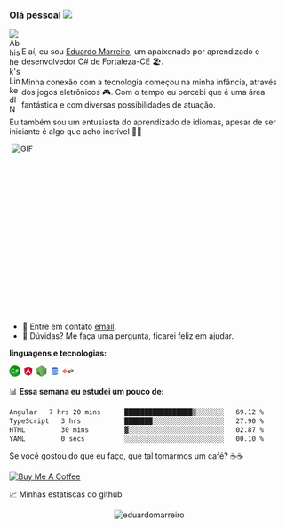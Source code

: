 ### Olá pessoal <img src="https://media.giphy.com/media/hvRJCLFzcasrR4ia7z/giphy.gif" width="25px">
<a href="https://www.linkedin.com/in/eduardomarreiro/">
  <img align="left" alt="Abhishek's LinkedIN" width="22px" src="https://raw.githubusercontent.com/peterthehan/peterthehan/master/assets/linkedin.svg" />
</a>



<br />

E aí, eu sou [Eduardo Marreiro](https://eduardomarreiro.me/), um apaixonado por aprendizado e desenvolvedor C# de Fortaleza-CE 🏖️. 

Minha conexão com a tecnologia começou na minha infância, através dos jogos eletrônicos 🎮. Com o tempo eu percebi que é uma área fantástica e com diversas possibilidades de atuação. 

Eu também sou um entusiasta do aprendizado de idiomas, apesar de ser iniciante é algo que acho incrível 🤩🤩

  <img align="right" alt="GIF" src="https://github.com/abhisheknaiidu/abhisheknaiidu/blob/master/code.gif?raw=true" width="500" height="320" />
  
- 💼 Entre em contato [email](mailto:eduardo4pc@outlook.com).
- 💬 Dúvidas? Me faça uma pergunta, ficarei feliz em ajudar.

**linguagens e tecnologias:**  

<code><img height="20" src="https://raw.githubusercontent.com/github/explore/80688e429a7d4ef2fca1e82350fe8e3517d3494d/topics/csharp/csharp.png"></code>
<code><img height="20" src="https://raw.githubusercontent.com/github/explore/80688e429a7d4ef2fca1e82350fe8e3517d3494d/topics/angular/angular.png"></code>
<code><img height="20" src="https://raw.githubusercontent.com/github/explore/80688e429a7d4ef2fca1e82350fe8e3517d3494d/topics/nodejs/nodejs.png"></code>
<code><img height="20" src="https://raw.githubusercontent.com/github/explore/80688e429a7d4ef2fca1e82350fe8e3517d3494d/topics/sql/sql.png"></code>
<code><img height="20" src="https://raw.githubusercontent.com/github/explore/80688e429a7d4ef2fca1e82350fe8e3517d3494d/topics/git/git.png"></code>

📊 **Essa semana eu estudei um pouco de:**
<!--START_SECTION:waka-->

```text
Angular   7 hrs 20 mins      █████████████████▒░░░░░░░   69.12 %
TypeScript   3 hrs           ███████░░░░░░░░░░░░░░░░░░   27.90 %
HTML         30 mins         ▓░░░░░░░░░░░░░░░░░░░░░░░░   02.87 %
YAML         0 secs          ░░░░░░░░░░░░░░░░░░░░░░░░░   00.10 %
```

<!--END_SECTION:waka-->

Se você gostou do que eu faço, que tal tomarmos um café? ☕️☕️

<a href="https://www.buymeacoffee.com/abhisheknaiidu" target="_blank"><img src="https://cdn.buymeacoffee.com/buttons/v2/default-red.png" alt="Buy Me A Coffee" width="150" ></a>


📈 Minhas estatíscas do github

<p align="center"> <img src="https://github-readme-stats.vercel.app/api?username=eduardomarreiro&show_icons=true&theme=gotham" alt="eduardomarreiro" />




